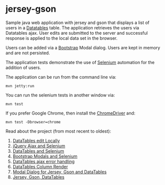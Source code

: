 jersey-gson
===========

Sample java web application with jersey and gson that displays a list of users in a [Datatables](http://datatables.net/) table.
The application retrieves the users via Datatables ajax.
User edits are submitted to the server and successful response is applied to the local data set in the browser.

Users can be added via a [Bootstrap](http://getbootstrap.com/) Modal dialog. Users are kept in memory and are not persisted.

The application tests demonstrate the use of [Selenium](http://www.seleniumhq.org/) automation for the addition of users.

The application can be run from the command line via:

```
mvn jetty:run
```

You can run the selenium tests in another window via:

```
mvn test
```

If you prefer Google Chrome, then install the [ChromeDriver](https://code.google.com/p/selenium/wiki/ChromeDriver) and:

```
mvn test -Dbrowser=chrome
```

Read about the project (from most recent to oldest):

1. [DataTables edit Locally](http://ideoplex.com/2015/07/12/datatables-edit-locally/)
1. [jQuery Ajax and Selenium](http://ideoplex.com/2015/06/21/jquery-ajax-and-selenium/)
1. [DataTables and Selenium](http://ideoplex.com/2015/06/14/datatables-and-selenium/)
1. [Bootstrap Modals and Selenium](http://ideoplex.com/2015/06/07/bootstrap-modals-and-selenium/)
1. [DataTables ajax error handling](http://ideoplex.com/2014/11/16/datatables-ajax-error-handling/)
1. [DataTables Column Render](http://ideoplex.com/2014/10/23/datatables-column-render/)
1. [Modal Dialog for Jersey, Gson and DataTables](http://ideoplex.com/2014/10/12/modal-dialog-for-jersey-gson-and-datatables/)
1. [Jersey, Gson, DataTables](http://ideoplex.com/2014/10/04/jersey-gson-and-datatables/)
